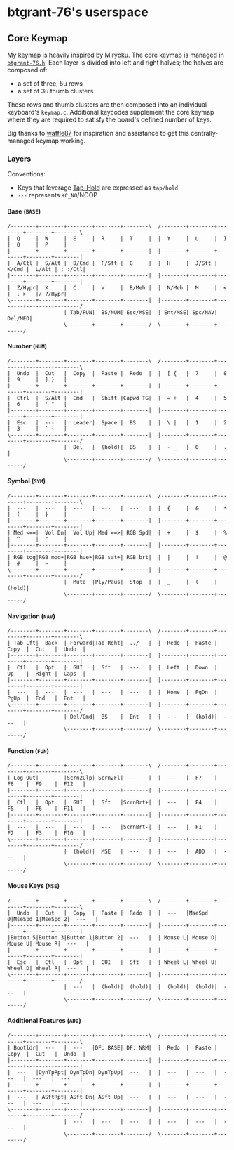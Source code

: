 # btgrant-76's userspace

## Core Keymap 

My keymap is heavily inspired by [Miryoku](https://github.com/manna-harbour/miryoku/). The core keymap is managed in [`btgrant-76.h`](./btgrant-76.h). Each layer is divided into left and right halves; the halves are composed of:

* a set of three, 5u rows
* a set of 3u thumb clusters

These rows and thumb clusters are then composed into an individual keyboard's `keymap.c`. Additional keycodes supplement the core keymap where they are required to satisfy the board's defined number of keys.

Big thanks to [waffle87](https://github.com/waffle87) for inspiration and assistance to get this centrally-managed keymap working.

### Layers

Conventions:

* Keys that leverage [Tap-Hold](https://docs.qmk.fm/#/tap_hold) are expressed as `tap/hold`
* `---` represents `KC_NO`/NOOP

#### Base (`BASE`)

```text
/--------+--------+--------+--------+--------\  /--------+--------+--------+--------+--------\
|  Q     |  W     |  E     |  R     |  T     |  |  Y     |  U     |  I     |  O     |  P     |
|--------+--------+--------+--------+--------|  |--------+--------+--------+--------+--------|
|  A/Ctl |  S/Alt |  D/Cmd |  F/Sft |  G     |  |  H     |  J/Sft |  K/Cmd |  L/Alt | ; :/Ctl|
|--------+--------+--------+--------+--------|  |--------+--------+--------+--------+--------|
|  Z/Hypr|  X     |  C     |  V     |  B/Meh |  |  N/Meh |  M     |  <     |  . >   |/ ?/Hypr|
\--------+--------+--------+--------+--------|  |--------+--------+--------+--------+--------/
                  | Tab/FUN|  BS/NUM| Esc/MSE|  | Ent/MSE| Spc/NAV| Del/MED|
                  \--------+--------+--------/  \--------+--------+--------/
```

#### Number (`NUM`)

```text
/--------+--------+--------+--------+--------\  /--------+--------+--------+--------+--------\
|  Undo  |  Cut   |  Copy  |  Paste |  Redo  |  |  [ {   |  7     |  8     |  9     |  ] }   |
|--------+--------+--------+--------+--------|  |--------+--------+--------+--------+--------|
|  Ctrl  |  S/Alt |  Cmd   |  Shift |Capwd TG|  |  = +   |  4     |  5     |  6     |  ' "   |
|--------+--------+--------+--------+--------|  |--------+--------+--------+--------+--------|
|  Esc   |  ---   |  Leader|  Space |  BS    |  |  \ |   |  1     |  2     |  3     |  ` ~   |
\--------+--------+--------+--------+--------|  |--------+--------+--------+--------+--------/
                  |  Del   |  (hold)|  BS    |  |  - _   |  0     |  .     |
                  \--------+--------+--------/  \--------+--------+--------/
```

#### Symbol (`SYM`)

```text
/--------+--------+--------+--------+--------\  /--------+--------+--------+--------+--------\
|  ---   |  ---   |  ---   |  ---   |  ---   |  |  {     |  &     |  *     |  (     |  }     |
|--------+--------+--------+--------+--------|  |--------+--------+--------+--------+--------|
| Med <==|  Vol Dn|  Vol Up| Med ==>| RGB Spd|  |  +     |  $     |  %     |  ^     |  "     |
|--------+--------+--------+--------+--------|  |--------+--------+--------+--------+--------|
| RGB tog|RGB mod+|RGB hue+|RGB sat+| RGB brt|  |  |     |  !     |  @     |  #     |  ~     |
\--------+--------+--------+--------+--------|  |--------+--------+--------+--------+--------/
                  |  Mute  |Ply/Paus|  Stop  |  |  _     |  (     |  (hold)|
                  \--------+--------+--------/  \--------+--------+--------/
```

#### Navigation (`NAV`)

```text
/--------+--------+--------+--------+--------\  /--------+--------+--------+--------+--------\
| Tab Lft|  Back  | Forward|Tab Rght|  ../   |  |  Redo  |  Paste |  Copy  |  Cut   |  Undo  |
|--------+--------+--------+--------+--------|  |--------+--------+--------+--------+--------|
|  Ctl   |  Opt   |  GUI   |  Sft   |  ---   |  |  Left  |  Down  |  Up    |  Right |  Caps  |
|--------+--------+--------+--------+--------|  |--------+--------+--------+--------+--------|
|  ---   |  ---   |  ---   |  ---   |  ---   |  |  Home  |  PgDn  |  PgUp  |  End   |  Ent   |
\--------+--------+--------+--------+--------|  |--------+--------+--------+--------+--------/
                  | Del/Cmd|  BS    |  Ent   |  |  ---   |  (hold)|  ---   |
                  \--------+--------+--------/  \--------+--------+--------/
```

#### Function (`FUN`)

```text
/--------+--------+--------+--------+--------\  /--------+--------+--------+--------+--------\
| Log Out|  ---   |Scrn2Clp| Scrn2Fl|  ---   |  |  ---   |  F7    |  F8    |  F9    |  F12   |
|--------+--------+--------+--------+--------|  |--------+--------+--------+--------+--------|
|  Ctl   |  Opt   |  GUI   |  Sft   |ScrnBrt+|  |  ---   |  F4    |  F5    |  F6    |  F11   |
|--------+--------+--------+--------+--------|  |--------+--------+--------+--------+--------|
|  ---   |  ---   |  ---   |  ---   |ScrnBrt-|  |  ---   |  F1    |  F2    |  F3    |  F10   |
\--------+--------+--------+--------+--------|  |--------+--------+--------+--------+--------/
                  |  (hold)|  MSE   |  ---   |  |  ---   |  ADD   |  ---   |
                  \--------+--------+--------/  \--------+--------+--------/
```

#### Mouse Keys (`MSE`)

```text
/--------+--------+--------+--------+--------\  /--------+--------+--------+--------+--------\
|  Undo  |  Cut   |  Copy  |  Paste |  Redo  |  |  ---   |MseSpd 0|MseSpd 1|MseSpd 2|  ---   |
|--------+--------+--------+--------+--------|  |--------+--------+--------+--------+--------|
|Button 5|Button 3|Button 1|Button 2|  ---   |  | Mouse L| Mouse D| Mouse U| Mouse R|  ---   |
|--------+--------+--------+--------+--------|  |--------+--------+--------+--------+--------|
|  Esc   |  Ctl   |  Opt   |  GUI   |  Sft   |  | Wheel L| Wheel U| Wheel D| Wheel R|  ---   |
\--------+--------+--------+--------+--------|  |--------+--------+--------+--------+--------/
                  |  ---   |  (hold)|  (hold)|  |  (hold)|  (hold)|  ---   |
                  \--------+--------+--------/  \--------+--------+--------/
```

#### Additional Features (`ADD`)

```text
/--------+--------+--------+--------+--------\  /--------+--------+--------+--------+--------\
| Bootldr|  ---   |  ---   |DF: BASE| DF: NRM|  |  Redo  |  Paste |  Copy  |  Cut   |  Undo  |
|--------+--------+--------+--------+--------|  |--------+--------+--------+--------+--------|
|  ---   |DynTpRpt| DynTpDn| DynTpUp|  ---   |  |  ---   |  ---   |  ---   |  ---   |  ---   |
|--------+--------+--------+--------+--------|  |--------+--------+--------+--------+--------|
|  ---   | ASftRpt| ASft Dn| ASft Up|  ---   |  |  ---   |  ---   |  ---   |  ---   |  ---   |
\--------+--------+--------+--------+--------|  |--------+--------+--------+--------+--------/
                  |  ---   |  ---   |  ---   |  |  ---   |  ---   |  ---   |
                  \--------+--------+--------/  \--------+--------+--------/
```
